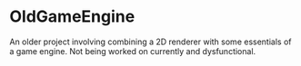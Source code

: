 # OldGameEngine
An older project involving combining a 2D renderer with some essentials of a game engine. Not being worked on currently and dysfunctional.
